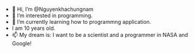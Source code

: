 - 👋 Hi, I’m @Nguyenkhachungnam
- 👀 I’m interested in programming.
- 🌱 I’m currently learning how to programmng application.
- I am 10 years old.
- 📫 My dream is: I want to be a scientist and a programmer in NASA and Google!

<!---
Nguyenkhachungnam/Nguyenkhachungnam is a ✨ special ✨ repository because its `README.md` (this file) appears on your GitHub profile.
You can click the Preview link to take a look at your changes.
--->
